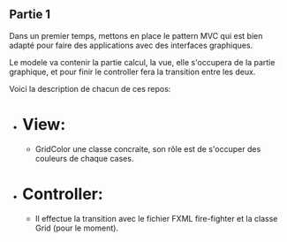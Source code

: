 
Partie 1
---

Dans un premier temps, mettons en place le pattern MVC qui est bien adapté pour faire
des applications avec des interfaces graphiques. 

Le modele va contenir la partie calcul, la vue, elle s'occupera de la partie graphique, et pour finir le controller fera
la transition entre les deux.

Voici la description de chacun de ces repos:


- # View:
  - GridColor une classe concraite, son rôle est de s'occuper des couleurs de chaque cases.
  
- # Controller:
  - Il effectue la transition avec le fichier FXML fire-fighter et la classe Grid (pour le moment).

